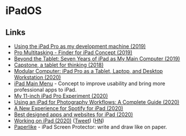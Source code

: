 # iPadOS

## Links

- [Using the iPad Pro as my development machine (2019)](https://arslan.io/2019/01/07/using-the-ipad-pro-as-my-development-machine/)
- [Pro Multitasking - Finder for iPad Concept (2019)](https://dribbble.com/shots/6267421-Pro-Multitasking-Finder-for-iPad-Concept)
- [Beyond the Tablet: Seven Years of iPad as My Main Computer (2019)](https://www.macstories.net/stories/beyond-the-tablet/)
- [Capstone, a tablet for thinking (2018)](https://www.inkandswitch.com/capstone-manuscript.html)
- [Modular Computer: iPad Pro as a Tablet, Laptop, and Desktop Workstation (2020)](https://www.macstories.net/stories/modular-computer/)
- [iPad Main Menu](https://ipadmenu.study/) - Concept to improve usability and bring more professional apps to iPad.
- [My 11-inch iPad Pro Experiment (2020)](https://www.macstories.net/stories/my-11-inch-ipad-pro-experiment/)
- [Using an iPad for Photography Workflows: A Complete Guide (2020)](https://thesweetsetup.com/using-ipad-photography-workflows/)
- [A New Experience for Spotify for iPad (2020)](https://spotify.design/articles/2020-05-05/a-new-experience-for-spotify-for-ipad/)
- [Best designed apps and websites for iPad (2020)](https://twitter.com/rauchg/status/1260324646223667200)
- [Working on iPad (2020)](https://www.notion.so/Working-on-iPad-ccefea4f9e06455da169c97b3fe054c1) ([Tweet](https://twitter.com/rauchg/status/1274766898530357249)) ([HN](https://news.ycombinator.com/item?id=23650763))
- [Paperlike](https://paperlike.com/) - iPad Screen Protector: write and draw like on paper.